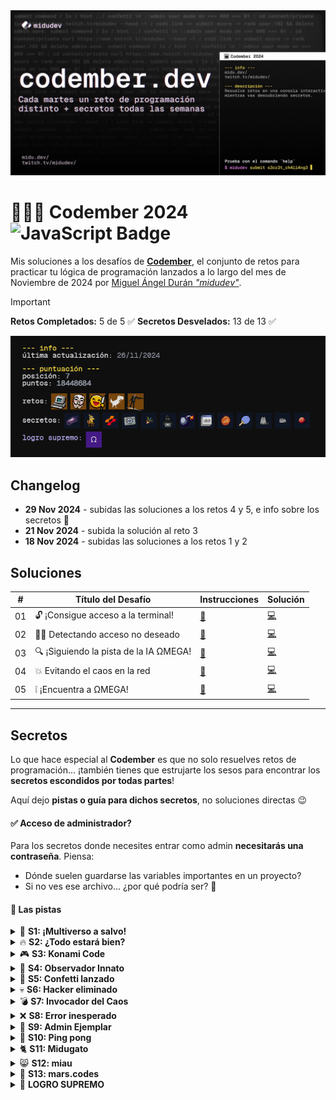 <img src="og-image.jpg">

# 👩🏻‍💻 Codember 2024 ![JavaScript Badge](https://img.shields.io/badge/JavaScript-F7DF1E?logo=javascript&logoColor=000&style=for-the-badge)

Mis soluciones a los desafíos de **[Codember](https://codember.dev)**, el conjunto de retos para practicar tu lógica de programación lanzados a lo largo del mes de Noviembre de 2024 por [Miguel Ángel Durán _"midudev"_](https://midu.dev).

> [!IMPORTANT]  
> **Retos Completados:** 5 de 5 ✅
> **Secretos Desvelados:** 13 de 13 ✅

<img src="codember_results.png">

## Changelog

- **29 Nov 2024** - subidas las soluciones a los retos 4 y 5, e info sobre los secretos 🤫
- **21 Nov 2024** - subida la solución al reto 3
- **18 Nov 2024** - subidas las soluciones a los retos 1 y 2

## Soluciones

| #   | Título del Desafío                     | Instrucciones         | Solución       |
| --- | -------------------------------------- | --------------------- | -------------- |
| 01  | 🔓 ¡Consigue acceso a la terminal!     | [📄](01/README_01.md) | [💻](01/01.js) |
| 02  | 🐱‍💻 Detectando acceso no deseado     | [📄](02/README_02.md) | [💻](02/02.js) |
| 03  | 🔍 ¡Siguiendo la pista de la IA ΩMEGA! | [📄](03/README_03.md) | [💻](03/03.js) |
| 04  | 💥 Evitando el caos en la red          | [📄](04/README_04.md) | [💻](04/04.js) |
| 05  | ❕ ¡Encuentra a ΩMEGA!                 | [📄](05/README_05.md) | [💻](05/05.js) |

---

## Secretos

Lo que hace especial al **Codember** es que no solo resuelves retos de programación... ¡también tienes que estrujarte los sesos para encontrar los **secretos escondidos por todas partes**!

Aquí dejo **pistas o guía para dichos secretos**, no soluciones directas 😉

#### ✅ Acceso de administrador?

Para los secretos donde necesites entrar como admin **necesitarás una contraseña**. Piensa:

- Dónde suelen guardarse las variables importantes en un proyecto?
- Si no ves ese archivo... ¿por qué podría ser? 🤔

#### 🔎 Las pistas

<details>
    <summary>🌌 <b>S1: ¡Multiverso a salvo!</b></summary>
    <ul>
    <li>La pista la tienes en el archivo <code>CHANGELOG.txt</code>, con lo del "multiverso de ceros y unos"</li>
    <li>La clave está en el comando <code>version</code>. Piensa que este secreto es el primero y se publicó con la primera versión de Codember</li>
    <li>¿En qué fecha se publicó la primera versión de Codember?</li>
    <li>A lo mejor podrías convertir esa fecha a otro formato... ¡ten en cuenta la hora!</li>
    </ul>
</details>
<details>
    <summary>🔥 <b>S2: ¿Todo estará bien?</b></summary>
    <ul>
    <li>¿Has mirado la imagen que hay en la carpeta <code>/public</code>?</li>
    <li>No esperes a las pistas obvias... ¡prueba! ¡investiga! ¡cotillea todo! 👀</li>
    <li><i>En cierto modo eso es lo que ya te insinúan que hagas en la Pista #01 de las que te pueden salir con el comando <code>hint</code></i></li>
    </ul>
</details>
<details>
    <summary>🎮 <b>S3: Konami Code</b></summary>
    <ul>
    <li>El título ya es la pista. Clásico en los retos con secretos de Midu</li>
    <li>Necesitas tener cierta edad y/o ser un poco friki para pillarlo 🤓</li>
    <li><i>Se corresponde con la Pista #04 que te puede salir con el comando <code>hint</code></i></li>
    </ul>
</details>
<details>
    <summary>👀 <b>S4: Observador Innato</b></summary>
    <ul>
    <li>Prueba de compartir la web de Codember en alguna red social, en discord... y fíjate bien en la imagen de previsualización (Open Graph) del enlace 👀</li>
    <li><i>Se corresponde con la Pista #05 que te puede salir con el comando <code>hint</code></i></li>
    </ul>
</details>
<details>
    <summary>🎉 <b>S5: Confetti lanzado</b></summary>
    <ul>
    <li>Otro clásico en los retos con secretos de Midu... tal cual dice el título, ¿has probado de lanzar confetti?</li>
    <li><i>Se corresponde con la Pista #02 que te puede salir con el comando <code>hint</code></i></li>
    </ul>
</details>
<details>
    <summary>💀 <b>S6: Hacker eliminado</b></summary>
    <ul>
    <li>Éste tiene su proceso... primero <b>necesitas entrar como admin</b> (ver principio de esta sección)</li>
    <li>Revisa los comandos de admin. Viendo el título de este secreto seguro que hay uno que te llama la atención</li>
    <li>Mira la lista de usuarios. ¿No ves nada raro?</li>
    <li><i>Se corresponde con la issue de seguridad mencionada en <code>CHANGELOG.txt</code></i></li>
    </ul>
</details>
<details>
    <summary>💣 <b>S7: Invocador del Caos</b></summary>
    <ul>
    <li>Concepto clave: <b>fork bomb</b>. Si no sabes lo que es busca info y prueba en la terminal (¡¡la de Codember!! 🤣) a ver qué pasa...</li>
    <li><i>Se corresponde con la pista que te da el contenido del archivo <code>public/ghost.txt</code></i></li>
    </ul>
</details>
<details>
    <summary>❌ <b>S8: Error inesperado</b></summary>
    <ul>
    <li>Inicia sesión como admin.</li>
    <li>¿Te has fijado que hay un comando para comprobar los secretos?</li>
    <li>Parece que hay algún error. A lo mejor si pruebas de decodificar eso en Base64...</li>
    </ul>
</details>
<details>
    <summary>🔧 <b>S9: Admin Ejemplar</b></summary>
    <ul>
    <li>Inicia sesión como admin y desbloquea el comando bloqueado</li>
    <li><i>En el <code>CHANGELOG.txt</code> te comentan sobre dicho comando</i></li>
    </ul>
</details>
<details>
    <summary>🏓 <b>S10: Ping pong</b></summary>
    <ul>
    <li>Tienes que usar el comando que acabas de desbloquear (si no pillaste cuál era, el título de este reto te lo deja claro)</li>
    <li>Piensa en la persona que ha creado Codember... ¿qué web podrías probar con ese comando? 🤔</li>
    </ul>
</details>
<details>
    <summary>🐈 <b>S11: Midugato</b></summary>
    <ul>
    <li>Fíjate en las actualizaciones de la versión 1.0.0 de la app</li>
    <li>Particularmente eso que dice sobre el código fuente...</li>
    <li>🐈</li>
    </ul>
</details>
<details>
    <summary>😸 <b>S12: miau</b></summary>
    <ul>
    <li>¿Te has fijado que ahora puedes mirar el mail?</li>
    <li>Si eres como yo, lo primero que harás será irte a mirar la foto del gatito 😻...</li>
    <li>... a lo mejor necesitas una herramienta externa para encontrar lo que te hace falta. Prueba con <a href="https://www.metadata2go.com/" target="_blank">ésta</a></li>
    </ul>
</details>
<details>
    <summary>🔴 <b>S13: mars.codes</b></summary>
    <ul>
    <li>Vuelve a mirar el mail. Más allá del Midugato y de las promos de Don Dominio, hay unos mensajes muy curiosos...</li>
    <li>No te compliques la vida. El "ruido" en forma de <code>zzzz</code> o <code>kssssh</code> no se traduce a nada más que eso: ruido</li>
    <li>Piensa en el formato habitual que tienen unas coordenadas. Tienes una <b>Latitud</b> (que indica un punto hacia el Norte o el Sur) y una <b>Longitud</b> (que indica un punto hacia el Este o el Oeste)</li>
    <li>Es más, y con esto te lo pongo ya muy fácil: Todo lo que necesitas está en el último mail.</li>
    </ul>
</details>
<details>
    <summary>💜 <b>LOGRO SUPREMO</b></summary>
    <ul><li>Cuando hayas resuelto TODO (retos y secretos) mira los comandos disponibles. ¡Anda! Ése no estaba antes...</li></ul>
</details>
